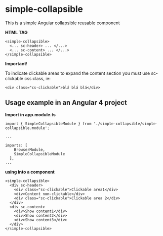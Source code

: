 # simple-collapsible
This is a simple Angular collapsible reusable component

**HTML TAG**
```
<simple-collapsible>
  <... sc-header> ... </...>
  <... sc-content> ... </...>
</simple-collapsible>
```

**Important!**

To indicate clickable areas to expand the content section you must use sc-clickable css class, 
ie:
```
<div class="cs-clickable">blá blá blá</div>
```

## Usage example in an Angular 4 project
**Import in app.module.ts**
```
import { SimpleCollapsibleModule } from './simple-collapsible/simple-collapsible.module';

...

imports: [
    BrowserModule,
    SimpleCollapsibleModule
  ],
...
```

**using into a component**
```
<simple-collapsible>
  <div sc-header>
    <div class="sc-clickable">Clickable area1</div>
    <div>Content non-clickable</div>
    <div class="sc-clickable">Clickable area 2</div>
  </div>
  <div sc-content>
    <div>Show content1</div>
    <div>Show content2</div>
    <div>Show content3</div>
  </div>
</simple-collapsible>
```
